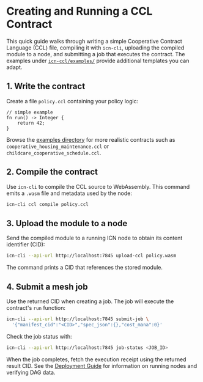 # Creating and Running a CCL Contract

This quick guide walks through writing a simple Cooperative Contract Language (CCL) file, compiling it with `icn-cli`, uploading the compiled module to a node, and submitting a job that executes the contract. The examples under [`icn-ccl/examples/`](../icn-ccl/examples/) provide additional templates you can adapt.

## 1. Write the contract

Create a file `policy.ccl` containing your policy logic:

```ccl
// simple example
fn run() -> Integer {
    return 42;
}
```

Browse the [examples directory](../icn-ccl/examples/) for more realistic contracts such as `cooperative_housing_maintenance.ccl` or `childcare_cooperative_schedule.ccl`.

## 2. Compile the contract

Use `icn-cli` to compile the CCL source to WebAssembly. This command emits a `.wasm` file and metadata used by the node:

```bash
icn-cli ccl compile policy.ccl
```

## 3. Upload the module to a node

Send the compiled module to a running ICN node to obtain its content identifier (CID):

```bash
icn-cli --api-url http://localhost:7845 upload-ccl policy.wasm
```

The command prints a CID that references the stored module.

## 4. Submit a mesh job

Use the returned CID when creating a job. The job will execute the contract's `run` function:

```bash
icn-cli --api-url http://localhost:7845 submit-job \
  '{"manifest_cid":"<CID>","spec_json":{},"cost_mana":0}'
```

Check the job status with:

```bash
icn-cli --api-url http://localhost:7845 job-status <JOB_ID>
```

When the job completes, fetch the execution receipt using the returned result CID. See the [Deployment Guide](deployment-guide.md) for information on running nodes and verifying DAG data.
